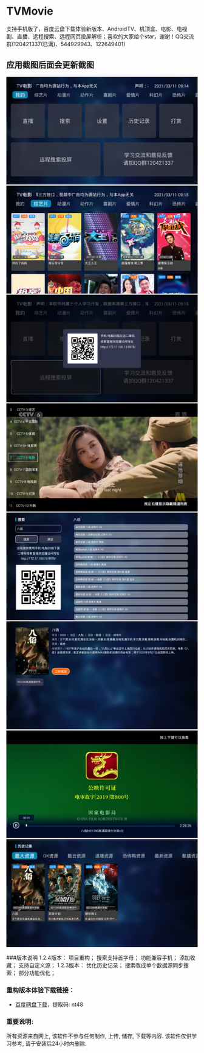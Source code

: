 # TVMovie
支持手机版了，百度云盘下载体验新版本、AndroidTV、机顶盒、电影、电视剧、直播、远程搜索、远程网页投屏解析；喜欢的大家给个star，谢谢！QQ交流群(120421337(已满)、544929943、122649401)

## 应用截图后面会更新截图
![我的](./images/Screenshot_2021-03-11-09-14-31.png)
![列表](./images/Screenshot_2021-03-11-09-15-05.png)
![远程](./images/Screenshot_2021-03-11-09-15-26.png)
![直播](./images/Screenshot_2021-03-11-09-19-09.png)
![搜索](./images/Screenshot_2021-03-11-09-19-48.png)
![详情](./images/Screenshot_2021-03-11-09-20-40.png)
![播放](./images/Screenshot_2021-03-11-09-21-02.png)
![历史](./images/Screenshot_2021-03-11-09-21-27.png)

###版本说明
1.2.4版本：
    项目重构；
    搜索支持首字母；
    功能兼容手机；
    添加收藏；
    支持自定义源；
1.2.3版本：
    优化历史记录；
    搜索改成单个数据源同步搜索；
    部分功能优化；

### 重构版本体验下载链接：
- [百度网盘下载](https://pan.baidu.com/s/1s69M2YQvvr4YjDfyLvDrvw)，提取码: nt48

### 重要说明:
所有资源来自网上, 该软件不参与任何制作, 上传, 储存, 下载等内容. 该软件仅供学习参考, 请于安装后24小时内删除.